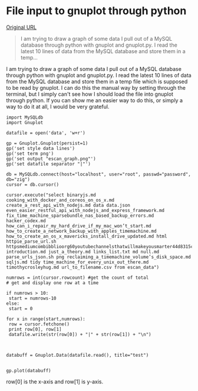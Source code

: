 # File input to gnuplot through python

[Original URL](http://stackoverflow.com/questions/5968721/file-input-to-gnuplot-through-python)

> I am trying to draw a graph of some data I pull out of a MySQL database through python with gnuplot and gnuplot.py. I read the latest 10 lines of data from the MySQL database and store them in a temp...

I am trying to draw a graph of some data I pull out of a MySQL database through python with gnuplot and gnuplot.py. I read the latest 10 lines of data from the MySQL database and store them in a temp file which is supposed to be read by gnuplot. I can do this the manual way by setting through the terminal, but I simply can't see how I should load the file into gnuplot through python. If you can show me an easier way to do this, or simply a way to do it at all, I would be very grateful.

```
import MySQLdb
import Gnuplot

datafile = open('data', 'w+r')

gp = Gnuplot.Gnuplot(persist=1)
gp('set style data lines')
gp('set term png')
gp('set output "escan_graph.png"')
gp('set datafile separator "|"')

db = MySQLdb.connect(host="localhost", user="root", passwd="password", db="zig")
cursor = db.cursor()

cursor.execute("select binaryjs.md cooking_with_docker_and_coreos_on_os_x.md create_a_rest_api_with_nodejs.md data data.json even_easier_restful_api_with_nodejs_and_express_framework.md fix_time_machine_sparsebundle_nas_based_backup_errors.md hacker_codex.md how_can_i_repair_my_hard_drive_if_my_mac_won’t_start.md how_to_create_a_network_backup_with_apples_timemachine.md how_to_create_an_os_x_mavericks_install_drive_updated.md html httpie_parse_url.sh httpsmediumcombibblioorg60youtubechannelsthatwillmakeyousmarter44d8315c2548.md introduction.md just_a_theory.md links_list.txt md null.md parse_urls_json.sh png reclaiming_a_timemachine_volume’s_disk_space.md sqljs.md tidy time_machine_for_every_unix_out_there.md timothycrosleyhug.md url_to_filename.csv from escan_data")

numrows = int(cursor.rowcount) #get the count of total
# get and display one row at a time

if numrows > 10:
 start = numrows-10
else:
 start = 0

for x in range(start,numrows):
 row = cursor.fetchone()
 print row[0], row[1]
 datafile.write(str(row[0]) + "|" + str(row[1]) + "\n")



databuff = Gnuplot.Data(datafile.read(), title="test")


gp.plot(databuff)
```

row[0] is the x-axis and row[1] is y-axis.
